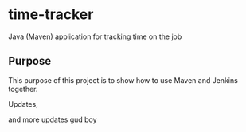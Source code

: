 # time-tracker
Java (Maven) application for tracking time on the job

## Purpose

This purpose of this project is to show how to use Maven and Jenkins together.

Updates, 

and more updates
gud boy
